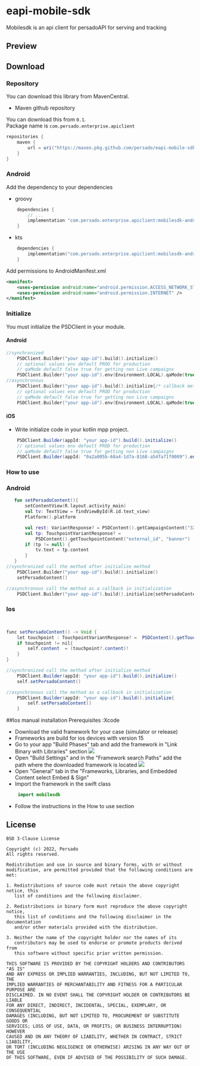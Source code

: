 # eapi-mobile-sdk
Mobilesdk is an api client for persadoAPI for serving and tracking

## Preview

## Download

### Repository

You can download this library from MavenCentral.

* Maven github repository

You can download this from `0.1`.  
Package name is `com.persado.enterprise.apiclient`

```groovy
repositories {
    maven {
        url = uri("https://maven.pkg.github.com/persado/eapi-mobile-sdk")
    }
}
```

### Android

Add the dependency to your dependencies

* groovy

```groovy
    dependencies {
        // ...
        implementation "com.persado.enterprise.apiclient:mobilesdk-android:0.1"
    }
```

* kts

```kotlin
    dependencies {
        implementation("com.persado.enterprise.apiclient:mobilesdk-android:0.1")
    }
```

Add permissions to AndroidManifest.xml
```xml
<manifest>
    <uses-permission android:name="android.permission.ACCESS_NETWORK_STATE"/>
    <uses-permission android:name="android.permission.INTERNET" />
</manifest>
```



### Initialize

You must initialize the PSDClient in your module.

#### Android

```kotlin
//synchronized
    PSDClient.Builder("your app-id").build().initialize()
    // optional values env default PROD for production 
    // qaMode default false true for getting non Live campaigns
    PSDClient.Builder("your app-id").env(Environment.LOCAL).qaMode(true).build().initialize()
//asynchronous
    PSDClient.Builder("your app-id").build().initialize{/* callback method here*/ }
    // optional values env default PROD for production 
    // qaMode default false true for getting non Live campaigns
    PSDClient.Builder("your app-id").env(Environment.LOCAL).qaMode(true).build().initialize{/* callback method here*/ }

```

#### iOS

* Write initialize code in your kotlin mpp project.

```java
    PSDClient.Builder(appId: "your app-id").build().initialize()
    // optional values env default PROD for production 
    // qaMode default false true for getting non Live campaigns
    PSDClient.Builder(appId: "0a2a005b-68a4-1d7a-8168-a54fa71f0009").env(value: .local).qaMode(value: true).build().initialize()
```

### How to use

### Android

```kotlin
   fun setPersadoContent(){
       setContentView(R.layout.activity_main)
       val tv: TextView = findViewById(R.id.text_view)
       Platform().platform

       val rest: VariantResponse? = PSDContent().getCampaignContent("324567_qLzxxR0mI0")
       val tp: TouchpointVariantResponse? =
           PSDContent().getTouchpointContent("external_id", "banner")
       if (tp != null) {
           tv.text = tp.content
       }
   }
//synchronized call the method after initialize method 
    PSDClient.Builder("your app-id").build().initialize()
    setPersadoContent()

//asynchronous call the method as a callback in initialization
    PSDClient.Builder("your app-id").build().initialize{setPersadoContent()}
```

### Ios
```java


func setPersadoContent() -> Void {
    let touchpoint : TouchpointVariantResponse? =  PSDContent().getTouchpointContent(campaignId: "324567_qLzxxR0mI0", touchpointName: "banner2")
    if touchpoint != nil{
        self.content  = (touchpoint?.content)!
    }
}

//synchronized call the method after initialize method 
    PSDClient.Builder(appId: "your app-id").build().initialize()
    self.setPersadoContent()

//asynchronous call the method as a callback in initialization
    PSDClient.Builder(appId: "your app-id").build().initialize{
        self.setPersadoContent()
    }
```

##Ios manual installation
Prerequisites :Xcode
* Download the valid framework for your case (simulator or release)
* Frameworks are build for ios devices with version 15
* Go to your app "Build Phases" tab and add the framework in "Link Binary with Libraries" section
![](https://github.com/persado/eapi-mobile-sdk/blob/main/images/Screenshot%202022-01-18%20at%202.24.30%20PM.png)
* Open "Build Settings" and in the "Framework search Paths" add the path where the downloaded framework is located ![](https://github.com/persado/eapi-mobile-sdk/blob/main/images/Screenshot%202022-01-18%20at%202.25.30%20PM.png)
* Open "General" tab in the "Frameworks, Libraries, and Embedded Content select Embed & Sign"
* Import the framework in the swift class 
  ```kotlin
   import mobilesdk
  ```
* Follow the instructions in the How to use section
## License

```
BSD 3-Clause License

Copyright (c) 2022, Persado
All rights reserved.

Redistribution and use in source and binary forms, with or without
modification, are permitted provided that the following conditions are met:

1. Redistributions of source code must retain the above copyright notice, this
   list of conditions and the following disclaimer.

2. Redistributions in binary form must reproduce the above copyright notice,
   this list of conditions and the following disclaimer in the documentation
   and/or other materials provided with the distribution.

3. Neither the name of the copyright holder nor the names of its
   contributors may be used to endorse or promote products derived from
   this software without specific prior written permission.

THIS SOFTWARE IS PROVIDED BY THE COPYRIGHT HOLDERS AND CONTRIBUTORS "AS IS"
AND ANY EXPRESS OR IMPLIED WARRANTIES, INCLUDING, BUT NOT LIMITED TO, THE
IMPLIED WARRANTIES OF MERCHANTABILITY AND FITNESS FOR A PARTICULAR PURPOSE ARE
DISCLAIMED. IN NO EVENT SHALL THE COPYRIGHT HOLDER OR CONTRIBUTORS BE LIABLE
FOR ANY DIRECT, INDIRECT, INCIDENTAL, SPECIAL, EXEMPLARY, OR CONSEQUENTIAL
DAMAGES (INCLUDING, BUT NOT LIMITED TO, PROCUREMENT OF SUBSTITUTE GOODS OR
SERVICES; LOSS OF USE, DATA, OR PROFITS; OR BUSINESS INTERRUPTION) HOWEVER
CAUSED AND ON ANY THEORY OF LIABILITY, WHETHER IN CONTRACT, STRICT LIABILITY,
OR TORT (INCLUDING NEGLIGENCE OR OTHERWISE) ARISING IN ANY WAY OUT OF THE USE
OF THIS SOFTWARE, EVEN IF ADVISED OF THE POSSIBILITY OF SUCH DAMAGE.
```
